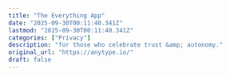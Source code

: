 ```yaml
---
title: "The Everything App"
date: "2025-09-30T00:11:40.341Z"
lastmod: "2025-09-30T00:11:40.341Z"
categories: ["Privacy"]
description: "for those who celebrate trust &amp; autonomy."
original_url: "https://anytype.io/"
draft: false
---
```


